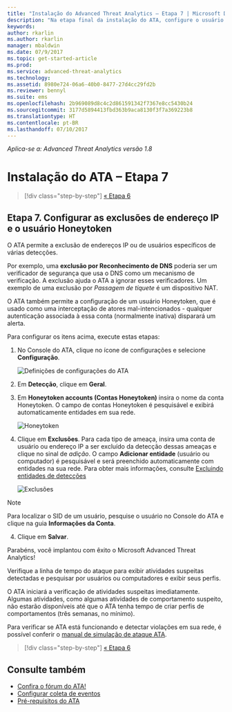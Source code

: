 ```yaml
---
title: "Instalação do Advanced Threat Analytics – Etapa 7 | Microsoft Docs"
description: "Na etapa final da instalação do ATA, configure o usuário Honeytoken."
keywords: 
author: rkarlin
ms.author: rkarlin
manager: mbaldwin
ms.date: 07/9/2017
ms.topic: get-started-article
ms.prod: 
ms.service: advanced-threat-analytics
ms.technology: 
ms.assetid: 8980e724-06a6-40b0-8477-27d4cc29fd2b
ms.reviewer: bennyl
ms.suite: ems
ms.openlocfilehash: 2b969089d8c4c2d861591342f7367e8cc5430b24
ms.sourcegitcommit: 3177d5894413fbd363b9aca8130f3f7a369223b8
ms.translationtype: HT
ms.contentlocale: pt-BR
ms.lasthandoff: 07/10/2017
---
```

*Aplica-se a: Advanced Threat Analytics versão 1.8*



# <a name="install-ata---step-7"></a>Instalação do ATA – Etapa 7

>[!div class="step-by-step"]
[« Etapa 6](install-ata-step6.md)

## <a name="step-7-configure-ip-address-exclusions-and-honeytoken-user"></a>Etapa 7. Configurar as exclusões de endereço IP e o usuário Honeytoken
O ATA permite a exclusão de endereços IP ou de usuários específicos de várias detecções. 

Por exemplo, uma **exclusão por Reconhecimento de DNS** poderia ser um verificador de segurança que usa o DNS como um mecanismo de verificação. A exclusão ajuda o ATA a ignorar esses verificadores. Um exemplo de uma exclusão por *Passagem de tíquete* é um dispositivo NAT.    

O ATA também permite a configuração de um usuário Honeytoken, que é usado como uma interceptação de atores mal-intencionados - qualquer autenticação associada à essa conta (normalmente inativa) disparará um alerta.

Para configurar os itens acima, execute estas etapas:

1.  No Console do ATA, clique no ícone de configurações e selecione **Configuração**.

    ![Definições de configurações do ATA](media/ATA-config-icon.png)

2.  Em **Detecção**, clique em **Geral**.

2. Em **Honeytoken accounts (Contas Honeytoken)** insira o nome da conta Honeytoken. O campo de contas Honeytoken é pesquisável e exibirá automaticamente entidades em sua rede.

   ![Honeytoken](media/honeytoken.png)

3. Clique em **Exclusões**. Para cada tipo de ameaça, insira uma conta de usuário ou endereço IP a ser excluído da detecção dessas ameaças e clique no sinal de *adição*. O campo **Adicionar entidade** (usuário ou computador) é pesquisável e será preenchido automaticamente com entidades na sua rede. Para obter mais informações, consulte [Excluindo entidades de detecções](excluding-entities-from-detections.md)

   ![Exclusões](media/exclusions.png)


  > [!NOTE]
  > Para localizar o SID de um usuário, pesquise o usuário no Console do ATA e clique na guia **Informações da Conta**. 

4.  Clique em **Salvar**.


Parabéns, você implantou com êxito o Microsoft Advanced Threat Analytics!

Verifique a linha de tempo do ataque para exibir atividades suspeitas detectadas e pesquisar por usuários ou computadores e exibir seus perfis.

O ATA iniciará a verificação de atividades suspeitas imediatamente. Algumas atividades, como algumas atividades de comportamento suspeito, não estarão disponíveis até que o ATA tenha tempo de criar perfis de comportamentos (três semanas, no mínimo).

Para verificar se ATA está funcionando e detectar violações em sua rede, é possível conferir o [manual de simulação de ataque ATA](https://docs.microsoft.com/enterprise-mobility-security/solutions/ata-attack-simulation-playbook).


>[!div class="step-by-step"]
[« Etapa 6](install-ata-step6.md)


## <a name="see-also"></a>Consulte também

- [Confira o fórum do ATA!](https://social.technet.microsoft.com/Forums/security/home?forum=mata)
- [Configurar coleta de eventos](configure-event-collection.md)
- [Pré-requisitos do ATA](ata-prerequisites.md)

